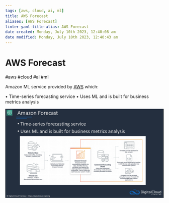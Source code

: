 ```yaml
---
tags: [aws, cloud, ai, ml]
title: AWS Forecast
aliases: [AWS Forecast]
linter-yaml-title-alias: AWS Forecast
date created: Monday, July 10th 2023, 12:40:08 am
date modified: Monday, July 10th 2023, 12:40:43 am
---
```

# AWS Forecast
#aws #cloud #ai #ml

Amazon ML service provided by [AWS](Cloud%20Computing/AWS/AWS.md) which:

• Time-series forecasting service
• Uses ML and is built for business metrics analysis

![](Attachments/Pasted%20image%2020230304152844.png)